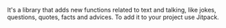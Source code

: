 It's a library that adds new functions related to text and talking, like jokes, questions, quotes, facts and advices.
To add it to your project use Jitpack.
